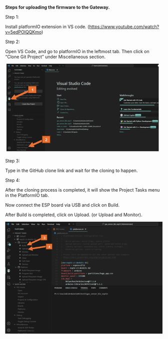 ﻿**Steps for uploading the firmware to the Gateway.**

Step 1:

Install platformIO extension in VS code. (<https://www.youtube.com/watch?v=5edPOlQQKmo>)

Step 2:

Open VS Code, and go to platformIO in the leftmost tab. Then click on “Clone Git Project” under Miscellaneous section.

![](Aspose.Words.91dfb1e5-fbed-4881-acb6-5b0cf787e9ad.001.png)

Step 3:

Type in the GitHub clone link and wait for the cloning to happen.

Step 4:

After the cloning process is completed, it will show the Project Tasks menu in the PlatformIO tab.

Now connect the ESP board via USB and click on Build.

After Build is completed, click on Upload. (or Upload and Monitor).

![](Aspose.Words.91dfb1e5-fbed-4881-acb6-5b0cf787e9ad.002.png)
